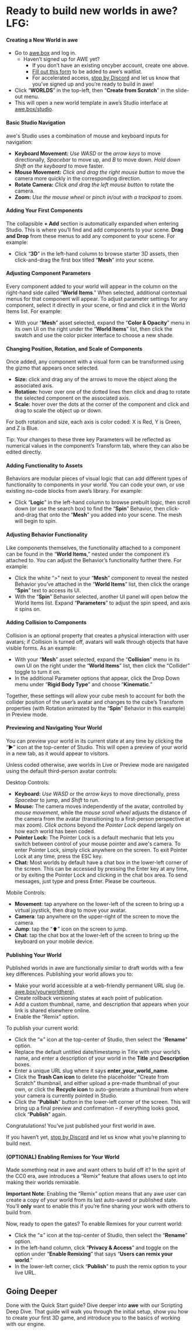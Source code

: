 # Ready to build new worlds in awe? LFG:

#### **Creating a New World in awe**

* Go to [awe.box](https://awe.box/studio) and log in.  
  * Haven’t signed up for AWE yet?  
    * If you don’t have an existing oncyber account, create one above.  
    * [Fill out this form](https://oncyber.typeform.com/V2earlyaccess) to be added to awe’s waitlist.  
    * For accelerated access, [stop by Discord](https://discord.gg/NCuAWD4FCz) and let us know that you’ve signed up and you’re ready to build in awe\!  
* Click “**WORLDS**” in the top-left, then “**Create from Scratch**” in the slide-out menu.  
* This will open a new world template in awe’s Studio interface at [awe.box/studio](https://awe.box/studio).

#### **Basic Studio Navigation**

awe's Studio uses a combination of mouse and keyboard inputs for navigation:

* **Keyboard Movement:** *Use WASD* or the *arrow keys* to move directionally, *Spacebar* to move up, and *B* to move down. *Hold down Shift on the keyboard* to move faster.  
* **Mouse Movement:** *Click and drag the right mouse button* to move the camera more quickly in the corresponding direction.  
* **Rotate Camera:** *Click and drag the left mouse button* to rotate the camera.  
* **Zoom:** *Use the mouse wheel* or *pinch in/out with a trackpad* to zoom.

#### **Adding Your First Components**

The collapsible **\+ Add** section is automatically expanded when entering Studio. This is where you’ll find and add components to your scene. **Drag and Drop** from these menus to add any component to your scene. For example:

* Click “**3D**” in the left-hand column to browse starter 3D assets, then click-and-drag the first box titled “**Mesh**” into your scene.

#### **Adjusting Component Parameters**

Every component added to your world will appear in the column on the right-hand side called “**World Items**.” When selected, additional contextual menus for that component will appear. To adjust parameter settings for any component, select it directly in your scene, or find and click it in the World Items list. For example:

* With your “**Mesh**” asset selected, expand the “**Color & Opacity**” menu in its own UI on the right under the “**World Items**” list, then click the swatch and use the color picker interface to choose a new shade.

#### **Changing Position, Rotation, and Scale of Components**

Once added, any component with a visual form can be transformed using the gizmo that appears once selected.

* **Size:** click and drag any of the arrows to move the object along the associated axis.  
* **Rotation:** hover over one of the dotted lines then click and drag to rotate the selected component on the associated axis.   
* **Scale:** hover over the dots at the corner of the component and click and drag to scale the object up or down.

For both rotation and size, each axis is color coded: X is Red, Y is Green, and Z is Blue.

Tip: Your changes to these three key Parameters will be reflected as numerical values in the component’s Transform tab, where they can also be edited directly.

#### **Adding Functionality to Assets**

Behaviors are modular pieces of visual logic that can add different types of functionality to components in your world. You can code your own, or use existing no-code blocks from awe’s library. For example:

* Click “**Logic**” in the left-hand column to browse prebuilt logic, then scroll down (or use the search box) to find the “**Spin**” Behavior, then click-and-drag that onto the “**Mesh**” you added into your scene. The mesh will begin to spin.

#### **Adjusting Behavior Functionality**

Like components themselves, the functionality attached to a component can be found in the “**World Items**,” nested under the component it’s attached to. You can adjust the Behavior’s functionality further there. For example:

* Click the white “\>” next to your “**Mesh**” component to reveal the nested Behavior you’ve attached in the “**World Items**” list, then click the orange “**Spin**” text to access its UI.  
* With the “**Spin**” Behavior selected, another UI panel will open below the World Items list. Expand “**Parameters**” to adjust the spin speed, and axis it spins on.

#### **Adding Collision to Components**

Collision is an optional property that creates a physical interaction with user avatars; if Collision is turned off, avatars will walk through objects that have visible forms. As an example:

* With your “**Mesh**” asset selected, expand the “**Collision**” menu in its own UI on the right under the “**World Items**” list, then click the “Collider” toggle to turn it on.  
* In the additional Parameter options that appear, click the Drop Down menu under “**Rigid Body Type**” and choose “**Kinematic**.” 


Together, these settings will allow your cube mesh to account for both the collider position of the user’s avatar and changes to the cube’s Transform properties (with Rotation animated by the “**Spin**” Behavior in this example) in Preview mode.

#### **Previewing and Navigating Your World**

You can preview your world in its current state at any time by clicking the “▶️” icon at the top-center of Studio. This will open a preview of your world in a new tab, as it would appear to visitors.

Unless coded otherwise, awe worlds in Live or Preview mode are navigated using the default third-person avatar controls:

Desktop Controls:

* **Keyboard:** *Use WASD* or the *arrow keys* to move directionally, press *Spacebar* to jump, and *Shift* to run.  
* **Mouse:** The camera moves independently of the avatar, controlled by *mouse movement*, while the *mouse scroll wheel* adjusts the distance of the camera from the avatar (transitioning to a first-person perspective at max zoom). *Click actions* beyond the *Pointer Lock* depend largely on how each world has been coded.  
* **Pointer Lock:** The Pointer Lock is a default mechanic that lets you switch between control of your mouse pointer and awe's camera. To enter Pointer Lock, simply click anywhere on the screen. To exit Pointer Lock at any time, press the ESC key.   
* **Chat:** Most worlds by default have a chat box in the lower-left corner of the screen. This can be accessed by pressing the Enter key at any time, or by exiting the Pointer Lock and clicking in the chat box area. To send messages, just type and press Enter. Please be courteous.

Mobile Controls:

* **Movement**: tap anywhere on the lower-left of the screen to bring up a virtual joystick, then drag to move your avatar.  
* **Camera**: tap anywhere on the upper-right of the screen to move the camera.  
* **Jump**: tap the “⬆️” icon on the screen to jump.  
* **Chat**: tap the chat box at the lower-left of the screen to bring up the keyboard on your mobile device.

#### **Publishing Your World**

Published worlds in awe are functionally similar to draft worlds with a few key differences. Publishing your world allows you to:

* Make your world accessible at a web-friendly permanent URL slug (ie. [awe.box/yourworldhere](http://awe.box/yourworldhere)).  
* Create rollback versioning states at each point of publication.  
* Add a custom thumbnail, name, and description that appears when your link is shared elsewhere online.  
* Enable the “Remix” option.

To publish your current world:

* Click the “**\=**” icon at the top-center of Studio, then select the “**Rename**” option.  
* Replace the default untitled date/timestamp in Title with your world’s name, and enter a description of your world in the **Title** and **Description** boxes.  
* Enter a unique URL slug where it says **enter\_your\_world\_name**.  
* Click the **Trash Can icon** to delete the placeholder “Create from Scratch” thumbnail, and either upload a pre-made thumbnail of your own, or click the **Recycle icon** to auto-generate a thumbnail from where your camera is currently pointed in Studio.  
* Click the “**Publish**” button in the lower-left corner of the screen. This will bring up a final preview and confirmation – if everything looks good, click “**Publish**” again.

Congratulations\! You’ve just published your first world in awe. 

If you haven’t yet, [stop by Discord](https://discord.gg/NCuAWD4FCz) and let us know what you’re planning to build next.

#### **(OPTIONAL) Enabling Remixes for Your World**

Made something neat in awe and want others to build off it? In the spirit of the CC0 era, awe introduces a “Remix” feature that allows users to opt into making their worlds remixable. 

**Important Note**: Enabling the “Remix” option means that any awe user can create a copy of your world from its last auto-saved or published state. You’ll **only** want to enable this if you’re fine sharing your work with others to build from.

Now, ready to open the gates? To enable Remixes for your current world:

* Click the “**\=**” icon at the top-center of Studio, then select the “**Rename**” option.  
* In the left-hand column, click “**Privacy & Access**” and toggle on the option under “**Enable Remixing**” that says “**Users can remix your world**.”  
* In the lower-left corner, click “**Publish**” to push the remix option to your live URL.

## Going Deeper

Done with the Quick Start guide? Dive deeper into **awe** with our Scripting Deep Dive. That guide will walk you through the initial setup, show you how to create your first 3D game, and introduce you to the basics of working with our engine.
